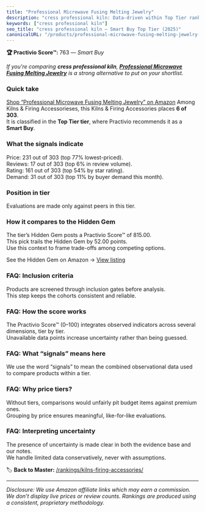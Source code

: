 ```yaml
---
title: "Professional Microwave Fusing Melting Jewelry"
description: "cress professional kiln: Data-driven within Top Tier ranking using the Practivio Score™. Positioned by quality, value, demand, findability, momentum."
keywords: ["cress professional kiln"]
seo_title: "cress professional kiln — Smart Buy Top Tier (2025)"
canonicalURL: "/products/professional-microwave-fusing-melting-jewelry-B01M2XWNCI/"
---
```


**🏆 Practivio Score™:** 763 — _Smart Buy_


*If you're comparing **cress professional kiln**, **[Professional Microwave Fusing Melting Jewelry](https://www.amazon.com/dp/B01M2XWNCI?tag=practivio-20)** is a strong alternative to put on your shortlist.*
### Quick take
[Shop “Professional Microwave Fusing Melting Jewelry” on Amazon](https://www.amazon.com/dp/B01M2XWNCI?tag=practivio-20)
Among Kilns & Firing Accessorieses, this Kilns & Firing Accessories places **6 of 303**.  
It is classified in the **Top Tier tier**, where Practivio recommends it as a **Smart Buy**.

### What the signals indicate
Price: 231 out of 303 (top 77% lowest-priced).  
Reviews: 17 out of 303 (top 6% in review volume).  
Rating: 161 out of 303 (top 54% by star rating).  
Demand: 31 out of 303 (top 11% by buyer demand this month).

### Position in tier
Evaluations are made only against peers in this tier.

### How it compares to the Hidden Gem
The tier’s Hidden Gem posts a Practivio Score™ of 815.00.  
This pick trails the Hidden Gem by 52.00 points.  
Use this context to frame trade-offs among competing options.  

See the Hidden Gem on Amazon → [View listing](https://www.amazon.com/dp/B0CQJVQ1XB?tag=practivio-20)

### FAQ: Inclusion criteria
Products are screened through inclusion gates before analysis.  
This step keeps the cohorts consistent and reliable.

### FAQ: How the score works
The Practivio Score™ (0–100) integrates observed indicators across several dimensions, tier by tier.  
Unavailable data points increase uncertainty rather than being guessed.

### FAQ: What “signals” means here
We use the word “signals” to mean the combined observational data used to compare products within a tier.

### FAQ: Why price tiers?
Without tiers, comparisons would unfairly pit budget items against premium ones.  
Grouping by price ensures meaningful, like-for-like evaluations.

### FAQ: Interpreting uncertainty
The presence of uncertainty is made clear in both the evidence base and our notes.  
We handle limited data conservatively, never with assumptions.


🏷️ **Back to Master:** [/rankings/kilns-firing-accessories/](/rankings/kilns-firing-accessories/)

---
_Disclosure: We use Amazon affiliate links which may earn a commission. We don’t display live prices or review counts. Rankings are produced using a consistent, proprietary methodology._
